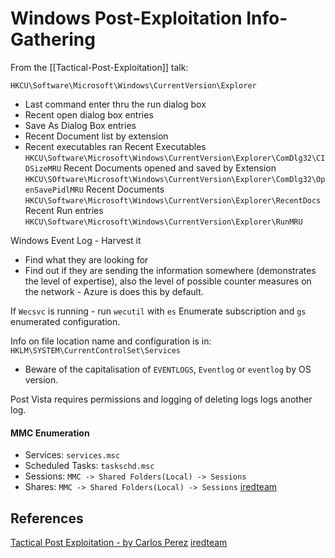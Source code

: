 # Windows Post-Exploitation Info-Gathering

From the [[Tactical-Post-Exploitation]] talk:

`HKCU\Software\Microsoft\Windows\CurrentVersion\Explorer`
- Last command enter thru the run dialog box
- Recent open dialog box entries
- Save As Dialog Box entries
- Recent Document list by extension
- Recent executables ran
Recent Executables  `HKCU\Software\Microsoft\Windows\CurrentVersion\Explorer\ComDlg32\CIDSizeMRU`
Recent Documents opened and saved by Extension `HKCU\SOftware\Microsoft\Windows\CurrentVersion\Explorer\ComDlg32\OpenSavePidlMRU`
Recent Documents
`HKCU\Software\Microsoft\Windows\CurrentVersion\Explorer\RecentDocs`
Recent Run entries
`HKCU\Software\Microsoft\Windows\CurrentVersion\Explorer\RunMRU`

Windows Event Log - Harvest it
- Find what they are looking for
- Find out if they are sending the information somewhere (demonstrates the level of expertise), also the level of possible counter measures on the network - Azure is does this by default.

If `Wecsvc` is  running - run `wecutil` with `es` Enumerate subscription and `gs` enumerated configuration.

Info on file location name and configuration is in:
`HKLM\SYSTEM\CurrentControlSet\Services`
- Beware of the capitalisation of `EVENTLOGS`, `Eventlog` or `eventlog` by OS version.

Post Vista requires permissions and logging of deleting logs logs another log.

#### MMC Enumeration
- Services: `services.msc`
- Scheduled Tasks: `taskschd.msc`
- Sessions: `MMC -> Shared Folders(Local) -> Sessions` 
- Shares: `MMC -> Shared Folders(Local) -> Sessions` 
[iredteam](https://www.ired.team/offensive-security/enumeration-and-discovery/enumerating-users-without-net-services-without-sc-and-scheduled-tasks-without-schtasks)
## References

[Tactical Post Exploitation - by Carlos Perez](https://www.youtube.com/watch?v=gNUhK6G8EQ4)
[iredteam](https://www.ired.team/offensive-security/enumeration-and-discovery/enumerating-users-without-net-services-without-sc-and-scheduled-tasks-without-schtasks)
